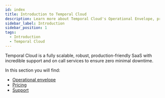 ```yaml
---
id: index
title: Introduction to Temporal Cloud
description: Learn more about Temporal Cloud's Operational Envelope, pricing, and support.
sidebar_label: Introduction
sidebar_position: 1
tags:
  - Introduction
  - Temporal Cloud
---
```


Temporal Cloud is a fully scalable, robust, production-friendly SaaS with incredible support and on call services to ensure zero minimal downtime.

In this section you will find:

- [Operational envelope](/cloud/introduction/operating-envelope)
- [Pricing](/cloud/introduction/pricing)
- [Support](/cloud/introduction/support)
